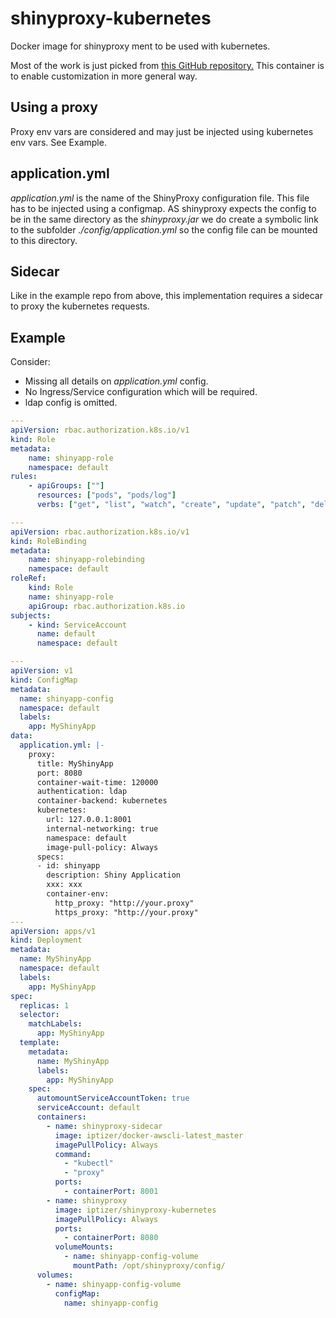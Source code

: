 # shinyproxy-kubernetes

Docker image for shinyproxy ment to be used with kubernetes.

Most of the work is just picked from [this GitHub repository.](https://github.com/openanalytics/shinyproxy-config-examples/tree/master/03-containerized-kubernetes) This container is to enable customization in more general way.

## Using a proxy

Proxy env vars are considered and may just be injected using kubernetes env vars. See Example.

## application.yml

*application.yml* is the name of the ShinyProxy configuration file. This file has to be injected using a configmap. AS shinyproxy expects the config to be in the same directory as the *shinyproxy.jar* we do create a symbolic link to the subfolder *./config/application.yml* so the config file can be mounted to this directory.

## Sidecar

Like in the example repo from above, this implementation requires a sidecar to proxy the kubernetes requests.

## Example

Consider:

* Missing all details on *application.yml* config.
* No Ingress/Service configuration which will be required.
* ldap config is omitted.


```yaml
---
apiVersion: rbac.authorization.k8s.io/v1
kind: Role 
metadata:
    name: shinyapp-role
    namespace: default
rules:
    - apiGroups: [""]
      resources: ["pods", "pods/log"]
      verbs: ["get", "list", "watch", "create", "update", "patch", "delete"]

---
apiVersion: rbac.authorization.k8s.io/v1
kind: RoleBinding
metadata:
    name: shinyapp-rolebinding
    namespace: default
roleRef:
    kind: Role 
    name: shinyapp-role
    apiGroup: rbac.authorization.k8s.io 
subjects:
    - kind: ServiceAccount 
      name: default 
      namespace: default

---
apiVersion: v1
kind: ConfigMap
metadata:
  name: shinyapp-config
  namespace: default
  labels:
    app: MyShinyApp
data:
  application.yml: |-
    proxy:
      title: MyShinyApp
      port: 8080
      container-wait-time: 120000
      authentication: ldap
      container-backend: kubernetes
      kubernetes:
        url: 127.0.0.1:8001
        internal-networking: true
        namespace: default
        image-pull-policy: Always
      specs:
      - id: shinyapp
        description: Shiny Application
        xxx: xxx
        container-env:
          http_proxy: "http://your.proxy"
          https_proxy: "http://your.proxy"
---
apiVersion: apps/v1
kind: Deployment
metadata:
  name: MyShinyApp
  namespace: default
  labels:
    app: MyShinyApp
spec:
  replicas: 1
  selector:
    matchLabels:
      app: MyShinyApp
  template:
    metadata:
      name: MyShinyApp
      labels:
        app: MyShinyApp
    spec:
      automountServiceAccountToken: true
      serviceAccount: default
      containers:
        - name: shinyproxy-sidecar
          image: iptizer/docker-awscli-latest_master
          imagePullPolicy: Always
          command:
            - "kubectl"
            - "proxy"
          ports:
            - containerPort: 8001
        - name: shinyproxy
          image: iptizer/shinyproxy-kubernetes
          imagePullPolicy: Always
          ports:
            - containerPort: 8080
          volumeMounts:
            - name: shinyapp-config-volume
              mountPath: /opt/shinyproxy/config/
      volumes:
        - name: shinyapp-config-volume
          configMap:
            name: shinyapp-config
```
